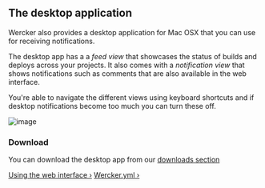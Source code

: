 ## The desktop application

Wercker also provides a desktop application for Mac OSX that you can use
for receiving notifications.

The desktop app has a a *feed view* that showcases the status of builds and deploys across your projects.
It also comes with a *notification view* that shows notifications such as comments that are also available in the web interface.

You're able to navigate the different views using keyboard shortcuts and if desktop notifications become too much you can turn these off.

![image](/images/notifier-app.png)

### Download

You can download the desktop app from our [downloads
section](http://wercker.com/downloads)

[Using the web interface &rsaquo;](/learn/basics/using-the-web-interface.html "nav previous basics")
[Wercker.yml &rsaquo;](/learn/wercker-yml/introduction.html "nav next yml")
